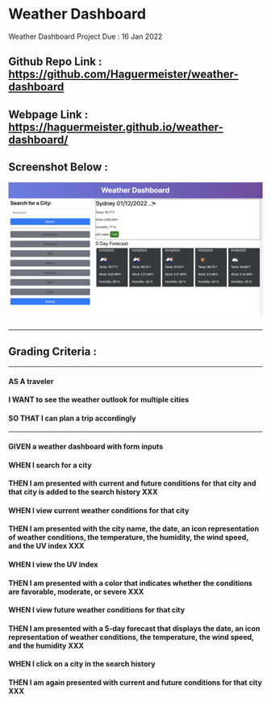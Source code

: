 # Weather Dashboard
Weather Dashboard Project Due : 16 Jan 2022

## Github Repo Link : https://github.com/Haguermeister/weather-dashboard

## Webpage Link : https://haguermeister.github.io/weather-dashboard/

## Screenshot Below :
![alt text](./assets/images/ScreenShot.png)

---
## Grading Criteria :
---
#### AS A traveler
#### I WANT to see the weather outlook for multiple cities
#### SO THAT I can plan a trip accordingly
---
#### GIVEN a weather dashboard with form inputs
#### WHEN I search for a city
#### THEN I am presented with current and future conditions for that city and that city is added to the search history XXX
#### WHEN I view current weather conditions for that city
#### THEN I am presented with the city name, the date, an icon representation of weather conditions, the temperature, the humidity, the wind speed, and the UV index XXX
#### WHEN I view the UV index
#### THEN I am presented with a color that indicates whether the conditions are favorable, moderate, or severe XXX
#### WHEN I view future weather conditions for that city
#### THEN I am presented with a 5-day forecast that displays the date, an icon representation of weather conditions, the temperature, the wind speed, and the humidity XXX
#### WHEN I click on a city in the search history
#### THEN I am again presented with current and future conditions for that city XXX